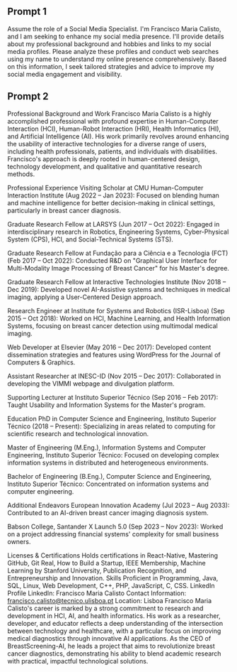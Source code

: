 ## Prompt 1

Assume the role of a Social Media Specialist. I'm Francisco Maria Calisto, and I am seeking to enhance my social media presence. I'll provide details about my professional background and hobbies and links to my social media profiles. Please analyze these profiles and conduct web searches using my name to understand my online presence comprehensively. Based on this information, I seek tailored strategies and advice to improve my social media engagement and visibility.

## Prompt 2

Professional Background and Work
Francisco Maria Calisto is a highly accomplished professional with profound expertise in Human-Computer Interaction (HCI), Human-Robot Interaction (HRI), Health Informatics (HI), and Artificial Intelligence (AI). His work primarily revolves around enhancing the usability of interactive technologies for a diverse range of users, including health professionals, patients, and individuals with disabilities. Francisco's approach is deeply rooted in human-centered design, technology development, and qualitative and quantitative research methods.

Professional Experience
Visiting Scholar at CMU Human-Computer Interaction Institute (Aug 2022 – Jan 2023): Focused on blending human and machine intelligence for better decision-making in clinical settings, particularly in breast cancer diagnosis.

Graduate Research Fellow at LARSYS (Jun 2017 – Oct 2022): Engaged in interdisciplinary research in Robotics, Engineering Systems, Cyber-Physical System (CPS), HCI, and Social-Technical Systems (STS).

Graduate Research Fellow at Fundação para a Ciência e a Tecnologia (FCT) (Feb 2017 – Oct 2022): Conducted R&D on "Graphical User Interface for Multi-Modality Image Processing of Breast Cancer" for his Master's degree.

Graduate Research Fellow at Interactive Technologies Institute (Nov 2018 – Dec 2019): Developed novel AI-Assistive systems and techniques in medical imaging, applying a User-Centered Design approach.

Research Engineer at Institute for Systems and Robotics (ISR-Lisboa) (Sep 2015 – Oct 2018): Worked on HCI, Machine Learning, and Health Information Systems, focusing on breast cancer detection using multimodal medical imaging.

Web Developer at Elsevier (May 2016 – Dec 2017): Developed content dissemination strategies and features using WordPress for the Journal of Computers & Graphics.

Assistant Researcher at INESC-ID (Nov 2015 – Dec 2017): Collaborated in developing the VIMMI webpage and divulgation platform.

Supporting Lecturer at Instituto Superior Técnico (Sep 2016 – Feb 2017): Taught Usability and Information Systems for the Master's program.

Education
PhD in Computer Science and Engineering, Instituto Superior Técnico (2018 – Present): Specializing in areas related to computing for scientific research and technological innovation.

Master of Engineering (M.Eng.), Information Systems and Computer Engineering, Instituto Superior Técnico: Focused on developing complex information systems in distributed and heterogeneous environments.

Bachelor of Engineering (B.Eng.), Computer Science and Engineering, Instituto Superior Técnico: Concentrated on information systems and computer engineering.

Additional Endeavors
European Innovation Academy (Jul 2023 – Aug 2033): Contributed to an AI-driven breast cancer imaging diagnosis system.

Babson College, Santander X Launch 5.0 (Sep 2023 – Nov 2023): Worked on a project addressing financial systems' complexity for small business owners.

Licenses & Certifications
Holds certifications in React-Native, Mastering GitHub, Git Real, How to Build a Startup, IEEE Membership, Machine Learning by Stanford University, Publication Recognition, and Entrepreneurship and Innovation.
Skills
Proficient in Programming, Java, SQL, Linux, Web Development, C++, PHP, JavaScript, C, CSS.
LinkedIn Profile
LinkedIn: Francisco Maria Calisto
Contact Information: francisco.calisto@tecnico.ulisboa.pt
Location: Lisboa
Francisco Maria Calisto's career is marked by a strong commitment to research and development in HCI, AI, and health informatics. His work as a researcher, developer, and educator reflects a deep understanding of the intersection between technology and healthcare, with a particular focus on improving medical diagnostics through innovative AI applications. As the CEO of BreastScreening-AI, he leads a project that aims to revolutionize breast cancer diagnostics, demonstrating his ability to blend academic research with practical, impactful technological solutions.
